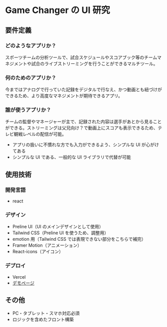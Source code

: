 # Game Changer の UI 研究

## 要件定義

### どのようなアプリか？

スポーツチームの分析ツールで、試合スケジュールやスコアブック等のチームマネジメントや試合のライブストリーミングを行うことができるマルチツール。

### 何のためのアプリか？

今まではアナログで行っていた記録をデジタルで行なえ、かつ動画とも紐づけができるため、より高度なマネジメントが期待できるアプリ。

### 誰が使うアプリか？

チームの監督やマネージャーが主で、記録された内容は選手があとから見ることができる。ストリーミングは父兄向け？で動画上にスコアも表示できるため、テレビ観戦レベルの配信が可能。

- アプリの扱いに不慣れな方でも入力ができるよう、シンプルな UI が心がけてある
- シンプルな UI である、一般的な UI ライブラリで代替が可能

## 使用技術

### 開発言語

- react

### デザイン

- Preline UI（UI のメインデザインとして使用）
- Tailwind CSS（Preline UI を使うため、調整用）
- emotion 用（Tailwind CSS では表現できない部分をこちらで補完）
- Framer Motion（アニメーション）
- React-icons（アイコン）

### デプロイ

- Vercel
- [デモページ](https://ui-research-game-changer-92rk.vercel.app/)

## その他

- PC・タブレット・スマホ対応必須
- ロジックを含めたフロント構築

